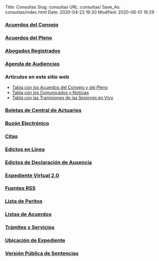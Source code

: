 Title: Consultas
Slug: consultas
URL: consultas/
Save_As: consultas/index.html
Date: 2020-04-22 16:30
Modified: 2020-06-01 16:29


### [Acuerdos del Consejo](../category/acuerdos-del-consejo1.html)

### [Acuerdos del Pleno](../category/acuerdos-del-pleno1.html)

### [Abogados Registrados](abogados-registrados/)

### [Agenda de Audiencias](agenda-audiencias/)

### Artículos en este sitio web

- [Tabla con los Acuerdos del Consejo y del Pleno](articulos/acuerdos/)
- [Tabla con los Comunicados y Noticias](articulos/comunicados-noticias/)
- [Tabla con las Tramisiones de las Sesiones en Vivo](articulos/transmisiones-sesiones/)

### [Boletas de Central de Actuarios](boletas/)

### [Buzón Electrónico](../buzon-electronico/)

### [Citas](../citas/)

### [Edictos en Línea](edictos/)

### [Edictos de Declaración de Ausencia](../edictos-de-declaracion-de-ausencia/)

### [Expediente Virtual 2.0](expediente-virtual/)

### [Fuentes RSS](fuentes-rss/)

### [Lista de Peritos](../transparencia/articulo-27/f20-lista-de-peritos/)

### [Listas de Acuerdos](listas-de-acuerdos/)

### [Trámites y Servicios](../tramites-y-servicios/)

### [Ubicación de Expediente](ubicacion-expedientes/)

### [Versión Pública de Sentencias](sentencias/)
